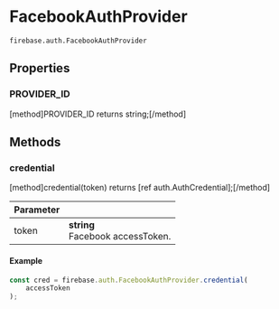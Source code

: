 # FacebookAuthProvider

```
firebase.auth.FacebookAuthProvider
```

## Properties

### PROVIDER_ID
[method]PROVIDER_ID returns string;[/method]

## Methods

### credential
[method]credential(token) returns [ref auth.AuthCredential];[/method]

| Parameter |         |
| --------- | ------- |
| token  | **string** <br /> Facebook accessToken. |

#### Example

```js
const cred = firebase.auth.FacebookAuthProvider.credential(
    accessToken
);
```
